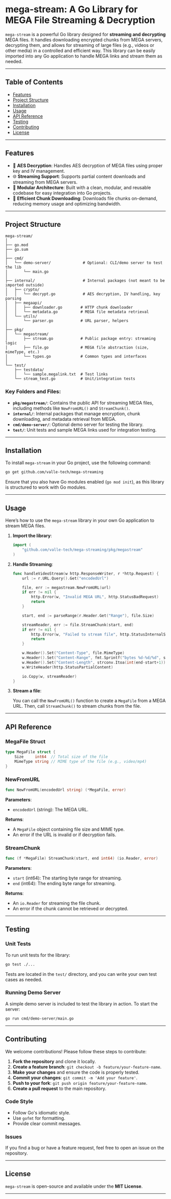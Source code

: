 # **mega-stream: A Go Library for MEGA File Streaming & Decryption**

`mega-stream` is a powerful Go library designed for **streaming and decrypting** MEGA files. It handles downloading encrypted chunks from MEGA servers, decrypting them, and allows for streaming of large files (e.g., videos or other media) in a controlled and efficient way. This library can be easily imported into any Go application to handle MEGA links and stream them as needed.

---

## **Table of Contents**

- [Features](#features)
- [Project Structure](#project-structure)
- [Installation](#installation)
- [Usage](#usage)
- [API Reference](#api-reference)
- [Testing](#testing)
- [Contributing](#contributing)
- [License](#license)

---

## **Features**

- 🔐 **AES Decryption**: Handles AES decryption of MEGA files using proper key and IV management.
- 🌐 **Streaming Support**: Supports partial content downloads and streaming from MEGA servers.
- 🧩 **Modular Architecture**: Built with a clean, modular, and reusable codebase for easy integration into Go projects.
- 🚀 **Efficient Chunk Downloading**: Downloads file chunks on-demand, reducing memory usage and optimizing bandwidth.

---

## **Project Structure**

```plaintext
mega-stream/
│
├── go.mod
├── go.sum
│
├── cmd/
│   └── demo-server/              # Optional: CLI/demo server to test the lib
│       └── main.go
│
├── internal/                     # Internal packages (not meant to be imported outside)
│   ├── crypto/
│   │   └── decrypt.go            # AES decryption, IV handling, key parsing
│   ├── megaapi/
│   │   ├── downloader.go        # HTTP chunk downloader
│   │   └── metadata.go          # MEGA file metadata retrieval
│   └── utils/
│       └── parser.go            # URL parser, helpers
│
├── pkg/
│   └── megastream/
│       ├── stream.go            # Public package entry: streaming logic
│       ├── file.go              # MEGA file abstraction (size, mimeType, etc.)
│       └── types.go             # Common types and interfaces
│
└── test/
    ├── testdata/
    │   └── sample.megalink.txt  # Test links
    └── stream_test.go           # Unit/integration tests
```

### **Key Folders and Files:**
- **`pkg/megastream/`**: Contains the public API for streaming MEGA files, including methods like `NewFromURL()` and `StreamChunk()`.
- **`internal/`**: Internal packages that manage encryption, chunk downloading, and metadata retrieval from MEGA.
- **`cmd/demo-server/`**: Optional demo server for testing the library.
- **`test/`**: Unit tests and sample MEGA links used for integration testing.

---

## **Installation**

To install `mega-stream` in your Go project, use the following command:

```bash
go get github.com/valle-tech/mega-streaming
```

Ensure that you also have Go modules enabled (`go mod init`), as this library is structured to work with Go modules.

---

## **Usage**

Here’s how to use the `mega-stream` library in your own Go application to stream MEGA files.

1. **Import the library**:

   ```go
   import (
       "github.com/valle-tech/mega-streaming/pkg/megastream"
   )
   ```

2. **Handle Streaming**:

   ```go
   func handleVideoStream(w http.ResponseWriter, r *http.Request) {
       url := r.URL.Query().Get("encodedUrl")

       file, err := megastream.NewFromURL(url)
       if err != nil {
           http.Error(w, "Invalid MEGA URL", http.StatusBadRequest)
           return
       }

       start, end := parseRange(r.Header.Get("Range"), file.Size)

       streamReader, err := file.StreamChunk(start, end)
       if err != nil {
           http.Error(w, "Failed to stream file", http.StatusInternalServerError)
           return
       }

       w.Header().Set("Content-Type", file.MimeType)
       w.Header().Set("Content-Range", fmt.Sprintf("bytes %d-%d/%d", start, end, file.Size))
       w.Header().Set("Content-Length", strconv.Itoa(int(end-start+1)))
       w.WriteHeader(http.StatusPartialContent)

       io.Copy(w, streamReader)
   }
   ```

3. **Stream a file**:

   You can call the `NewFromURL()` function to create a `MegaFile` from a MEGA URL. Then, call `StreamChunk()` to stream chunks from the file.

---

## **API Reference**

### **MegaFile Struct**

```go
type MegaFile struct {
    Size     int64  // Total size of the file
    MimeType string // MIME type of the file (e.g., video/mp4)
}
```

### **NewFromURL**

```go
func NewFromURL(encodedUrl string) (*MegaFile, error)
```

**Parameters**:  
- `encodedUrl` (string): The MEGA URL.

**Returns**:  
- A `MegaFile` object containing file size and MIME type.
- An error if the URL is invalid or if decryption fails.

### **StreamChunk**

```go
func (f *MegaFile) StreamChunk(start, end int64) (io.Reader, error)
```

**Parameters**:  
- `start` (int64): The starting byte range for streaming.
- `end` (int64): The ending byte range for streaming.

**Returns**:  
- An `io.Reader` for streaming the file chunk.
- An error if the chunk cannot be retrieved or decrypted.

---

## **Testing**

### Unit Tests

To run unit tests for the library:

```bash
go test ./...
```

Tests are located in the `test/` directory, and you can write your own test cases as needed.

### Running Demo Server

A simple demo server is included to test the library in action. To start the server:

```bash
go run cmd/demo-server/main.go
```

---

## **Contributing**

We welcome contributions! Please follow these steps to contribute:

1. **Fork the repository** and clone it locally.
2. **Create a feature branch**: `git checkout -b feature/your-feature-name`.
3. **Make your changes** and ensure the code is properly tested.
4. **Commit your changes**: `git commit -m 'Add your feature'`.
5. **Push to your fork**: `git push origin feature/your-feature-name`.
6. **Create a pull request** to the main repository.

### **Code Style**
- Follow Go's idiomatic style.
- Use `gofmt` for formatting.
- Provide clear commit messages.

### **Issues**
If you find a bug or have a feature request, feel free to open an issue on the repository.

---

## **License**

`mega-stream` is open-source and available under the **MIT License**.

---
